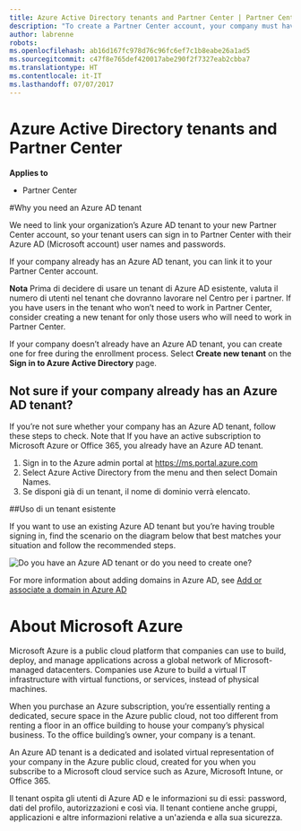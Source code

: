```yaml
---
title: Azure Active Directory tenants and Partner Center | Partner Center
description: "To create a Partner Center account, your company must have an Azure Active Directory (Azure AD) tenant. Azure AD is Microsoft’s cloud-based directory and identity management service."
author: labrenne
robots: 
ms.openlocfilehash: ab16d167fc978d76c96fc6ef7c1b8eabe26a1ad5
ms.sourcegitcommit: c47f8e765def420017abe290f2f7327eab2cbba7
ms.translationtype: HT
ms.contentlocale: it-IT
ms.lasthandoff: 07/07/2017
---
```

# <a name="azure-active-directory-tenants-and-partner-center"></a>Azure Active Directory tenants and Partner Center  

**Applies to**

-  Partner Center

#<a name="why-you-need-an-azure-ad-tenant"></a>Why you need an Azure AD tenant

We need to link your organization’s Azure AD tenant to your new Partner Center account, so your tenant users can sign in to Partner Center with their Azure AD (Microsoft account) user names and passwords.

If your company already has an Azure AD tenant, you can link it to your Partner Center account. 

**Nota** Prima di decidere di usare un tenant di Azure AD esistente, valuta il numero di utenti nel tenant che dovranno lavorare nel Centro per i partner. If you have users in the tenant who won’t need to work in Partner Center, consider creating a new tenant for only those users who will need to work in Partner Center.

If your company doesn’t already have an Azure AD tenant, you can create one for free during the enrollment process. Select **Create new tenant** on the **Sign in to Azure Active Directory** page. 


## <a name="not-sure-if-your-company-already-has-an-azure-ad-tenant"></a>Not sure if your company already has an Azure AD tenant?

If you’re not sure whether your company has an Azure AD tenant, follow these steps to check. Note that If you have an active subscription to Microsoft Azure or Office 365, you already have an Azure AD tenant.
1.  Sign in to the Azure admin portal at https://ms.portal.azure.com
2.  Select Azure Active Directory from the menu and then select Domain Names.
3.  Se disponi già di un tenant, il nome di dominio verrà elencato.

##<a name="using-an-existing-tenant"></a>Uso di un tenant esistente

If you want to use an existing Azure AD tenant but you’re having trouble signing in, find the scenario on the diagram below that best matches your situation and follow the recommended steps. 

![Do you have an Azure AD tenant or do you need to create one?](images/onboardingAADFlow.png)

For more information about adding domains in Azure AD, see [Add or associate a domain in Azure AD](https://docs.microsoft.com/azure/active-directory/active-directory-add-domain)

# <a name="about-microsoft-azure"></a>About Microsoft Azure

Microsoft Azure is a public cloud platform that companies can use to build, deploy, and manage applications across a global network of Microsoft-managed datacenters. Companies use Azure to build a virtual IT infrastructure with virtual functions, or services, instead of physical machines. 

When you purchase an Azure subscription, you’re essentially renting a dedicated, secure space in the Azure public cloud, not too different from renting a floor in an office building to house your company’s physical business. To the office building’s owner, your company is a tenant. 

An Azure AD tenant is a dedicated and isolated virtual representation of your company in the Azure public cloud, created for you when you subscribe to a Microsoft cloud service such as Azure, Microsoft Intune, or Office 365. 

Il tenant ospita gli utenti di Azure AD e le informazioni su di essi: password, dati del profilo, autorizzazioni e così via. Il tenant contiene anche gruppi, applicazioni e altre informazioni relative a un'azienda e alla sua sicurezza. 

